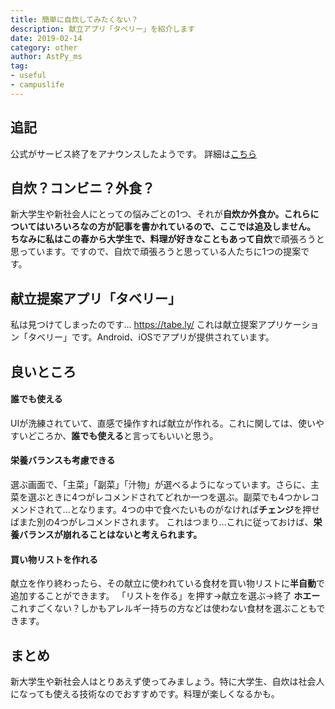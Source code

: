 ```yaml
---
title: 簡単に自炊してみたくない？
description: 献立アプリ「タベリー」を紹介します
date: 2019-02-14
category: other
author: AstPy_ms
tag:
- useful
- campuslife
---
```


## 追記
公式がサービス終了をアナウンスしたようです。
詳細は[こちら](https://10x.co.jp/news/posts/?id=2020-06-26)

## 自炊？コンビニ？外食？
新大学生や新社会人にとっての悩みごとの1つ、それが**自炊か外食か。**これらについてはいろいろなの方が記事を書かれているので、ここでは追及しません。
ちなみに私はこの春から大学生で、料理が好きなこともあって**自炊**で頑張ろうと思っています。ですので、自炊で頑張ろうと思っている人たちに1つの提案です。

## 献立提案アプリ「タベリー」
私は見つけてしまったのです...
https://tabe.ly/
これは献立提案アプリケーション「タベリー」です。Android、iOSでアプリが提供されています。

## 良いところ
#### 誰でも使える
UIが洗練されていて、直感で操作すれば献立が作れる。これに関しては、使いやすいどころか、**誰でも使える**と言ってもいいと思う。
#### 栄養バランスも考慮できる
選ぶ画面で、「主菜」「副菜」「汁物」が選べるようになっています。さらに、主菜を選ぶときに4つがレコメンドされてどれか一つを選ぶ。副菜でも4つかレコメンドされて...となります。4つの中で食べたいものがなければ**チェンジ**を押せばまた別の4つがレコメンドされます。
これはつまり...これに従っておけば、**栄養バランスが崩れることはないと考えられます。**
#### 買い物リストを作れる
献立を作り終わったら、その献立に使われている食材を買い物リストに**半自動**で追加することができます。
「リストを作る」を押す→献立を選ぶ→終了
**ホエー**これすごくない？しかもアレルギー持ちの方などは使わない食材を選ぶこともできます。

## まとめ
新大学生や新社会人はとりあえず使ってみましょう。特に大学生、自炊は社会人になっても使える技術なのでおすすめです。料理が楽しくなるかも。